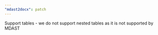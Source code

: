 ```yaml
---
"mdast2docx": patch
---
```


Support tables - we do not support nested tables as it is not supported by MDAST
